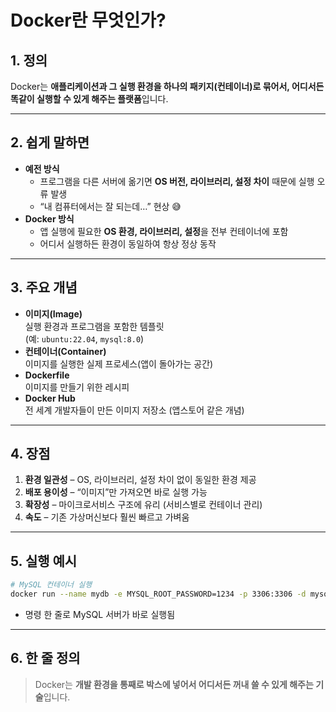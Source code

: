 
# Docker란 무엇인가?

## 1. 정의
Docker는 **애플리케이션과 그 실행 환경을 하나의 패키지(컨테이너)로 묶어서, 어디서든 똑같이 실행할 수 있게 해주는 플랫폼**입니다.

---

## 2. 쉽게 말하면
- **예전 방식**
  - 프로그램을 다른 서버에 옮기면 **OS 버전, 라이브러리, 설정 차이** 때문에 실행 오류 발생
  - “내 컴퓨터에서는 잘 되는데…” 현상 😅
- **Docker 방식**
  - 앱 실행에 필요한 **OS 환경, 라이브러리, 설정**을 전부 컨테이너에 포함
  - 어디서 실행하든 환경이 동일하여 항상 정상 동작

---

## 3. 주요 개념
- **이미지(Image)**  
  실행 환경과 프로그램을 포함한 템플릿  
  (예: `ubuntu:22.04`, `mysql:8.0`)
- **컨테이너(Container)**  
  이미지를 실행한 실제 프로세스(앱이 돌아가는 공간)
- **Dockerfile**  
  이미지를 만들기 위한 레시피
- **Docker Hub**  
  전 세계 개발자들이 만든 이미지 저장소 (앱스토어 같은 개념)

---

## 4. 장점
1. **환경 일관성** – OS, 라이브러리, 설정 차이 없이 동일한 환경 제공  
2. **배포 용이성** – “이미지”만 가져오면 바로 실행 가능  
3. **확장성** – 마이크로서비스 구조에 유리 (서비스별로 컨테이너 관리)  
4. **속도** – 기존 가상머신보다 훨씬 빠르고 가벼움

---

## 5. 실행 예시
```bash
# MySQL 컨테이너 실행
docker run --name mydb -e MYSQL_ROOT_PASSWORD=1234 -p 3306:3306 -d mysql:8.0
```
- 명령 한 줄로 MySQL 서버가 바로 실행됨

---

## 6. 한 줄 정의
> Docker는 **개발 환경을 통째로 박스에 넣어서 어디서든 꺼내 쓸 수 있게 해주는 기술**입니다.
